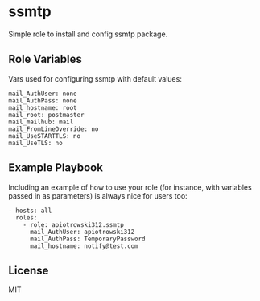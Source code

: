 ssmtp
=========

Simple role to install and config ssmtp package.


Role Variables
--------------

Vars used for configuring ssmtp with default values:

```
mail_AuthUser: none
mail_AuthPass: none
mail_hostname: root
mail_root: postmaster
mail_mailhub: mail
mail_FromLineOverride: no
mail_UseSTARTTLS: no
mail_UseTLS: no
```

Example Playbook
----------------

Including an example of how to use your role (for instance, with variables passed in as parameters) is always nice for users too:

    - hosts: all
      roles:
        - role: apiotrowski312.ssmtp
          mail_AuthUser: apiotrowski312
          mail_AuthPass: TemporaryPassword
          mail_hostname: notify@test.com

License
-------

MIT

